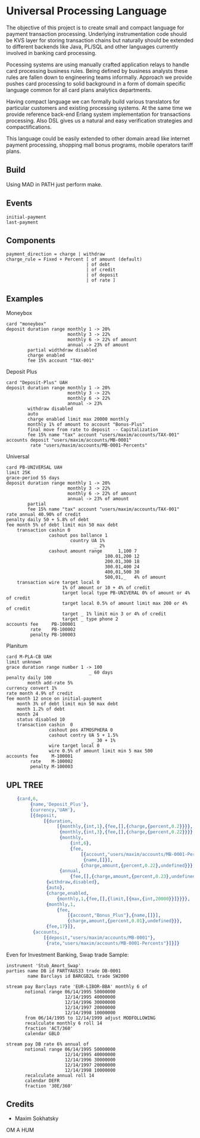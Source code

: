 Universal Processing Language
=============================

The objective of this project is to create small and compact
language for payment transaction processing. Underlying instrumentation
code should be KVS layer for storing transaction chains but
naturally should be extended to different backends like Java,
PL/SQL and other languages currently involved in banking card processing.

Pocessing systems are using manually crafted application
relays to handle card processing business rules. Being defined by business
analysts these rules are fallen down to engineering teams informally.
Approach we provide pushes card processing to solid background in a form
of domain specific language common for all card plans analytics departments.

Having compact language we can formally build various translators
for particular customers and existing processing systems. At the same time
we provide reference back-end Erlang system implementation
for transactions processing. Also DSL gives us a natural and easy
verification strategies and compactifications.

This language could be easily extended to other domain aread like
internet payment processing, shopping mall bonus programs, mobile
operators tariff plans.

Build
-----

Using MAD in PATH just perform make.

Events
------

```
initial-payment
last-payment
```

Components
----------

```
payment_direction = charge | withdraw
charge_rule = Fixed + Percent [ of amount (default)
                              | of debt 
                              | of credit 
                              | of deposit 
                              | of rate ]
```

Examples
--------

Moneybox

```
card "moneybox"
deposit duration range monthly 1 -> 20%
                       monthly 3 -> 22%
                       monthly 6 -> 22% of amount
                       annual -> 23% of amount
        partial widthdraw disabled
        charge enabled
        fee 15% account "TAX-001"
```

Deposit Plus

```
card "Deposit-Plus" UAH
deposit duration range monthly 1 -> 20%
                       monthly 3 -> 22%
                       monthly 6 -> 22%
                       annual -> 23%
        withdraw disabled
        auto
        charge enabled limit max 20000 monthly
        monthly 1% of amount to account "Bonus-Plus"
        final move from rate to deposit -- Capitalization
        fee 15% name "tax" account "users/maxim/accounts/TAX-001"
accounts deposit "users/maxim/accounts/MB-0001"
         rate "users/maxim/accounts/MB-0001-Percents"
```

Universal
```
card PB-UNIVERSAL UAH
limit 25K
grace-period 55 days
deposit duration range monthly 1 -> 20%
                       monthly 3 -> 22%
                       monthly 6 -> 22% of amount
                       annual -> 23% of amount
        partial 
        fee 15% name "tax" account "users/maxim/accounts/TAX-001"
rate annual 40.90% of credit
penalty daily 50 + 5.8% of debt
fee month 5% of debt limit min 50 max debt
    transaction cashin 0
                cashout pos ballance 1
                        country UA 1%
                                 _ 2%
                cashout amount range      1,100 7
                                     100.01,200 12
                                     200.01,300 18
                                     300.01,400 24
                                     400,01,500 30
                                     500,01,_   4% of amount
    transaction wire target local 0
                     1% of amount or 10 + 4% of credit
                     target local type PB-UNIVERAL 0% of amount or 4% of credit
                     target local 0.5% of amount limit max 200 or 4% of credit
                     target _ 1% limit min 3 or 4% of credit
                     target _ type phone 2
accounts fee     PB-100001
         rate    PB-100002
         penalty PB-100003
```

Planitum

```
card M-PLA-CB UAH
limit unknown
grace duration range number 1 -> 100
                               _ 60 days
penalty daily 100
        month add-rate 5%
currency convert 1%
rate month 4.9% of credit
fee month 12 once on initial-payment
    month 3% of debt limit min 50 max debt
    month 1.2% of debt
    month 24
    status disabled 10
    transaction cashin  0
                cashout pos ATMOSPHERA 0
                cashout contry UA 5 + 1.5%
                                _ 30 + 1%
                wire target local 0
                wire 0.5% of amount limit min 5 max 500
accounts fee     M-100001
         rate    M-100002
         penalty M-100003
```

UPL TREE
--------

```erlang
    {card,6,
         {name,'Deposit_Plus'},
         {currency,'UAH'},
         [{deposit,
              [{duration,
                   [{monthly,{int,1},{fee,[],{charge,{percent,0.2}}}},
                    {monthly,{int,3},{fee,[],{charge,{percent,0.22}}}},
                    {monthly,
                        {int,6},
                        {fee,
                            [{account,"users/maxim/accounts/MB-0001-Percents"},
                             {name,[]}],
                            {charge,amount,{percent,0.22},undefined}}},
                    {annual,
                        {fee,[],{charge,amount,{percent,0.23},undefined}}}]},
               {withdraw,disabled},
               {auto},
               {charge,enabled,
                   {monthly,1,{fee,[],{limit,[{max,{int,20000}}]}}}},
               {monthly,1,
                   {fee,
                       [{account,"Bonus_Plus"},{name,[]}],
                       {charge,amount,{percent,0.01},undefined}}},
               {fee,17}]},
          {accounts,
              [{deposit,"users/maxim/accounts/MB-0001"},
               {rate,"users/maxim/accounts/MB-0001-Percents"}]}]}
```

Even for Investment Banking, Swap trade Sample:

```
instrument 'Stub_Amort_Swap'
parties name DB id PARTYAUS33 trade DB-0001
        name Barclays id BARCGB2L trade SW2000

stream pay Barclays rate 'EUR-LIBOR-BBA' monthly 6 of
       notional range 06/14/1995 50000000
                      12/14/1995 40000000
                      12/14/1996 30000000
                      12/14/1997 20000000
                      12/14/1998 10000000
       from 06/14/1995 to 12/14/1999 adjust MODFOLLOWING
       recalculate monthly 6 roll 14
       fraction 'ACT/360'
       calendar GBLO

stream pay DB rate 6% annual of
       notional range 06/14/1995 50000000
                      12/14/1995 40000000
                      12/14/1996 30000000
                      12/14/1997 20000000
                      12/14/1998 10000000
       recalculate annual roll 14
       calendar DEFR
       fraction '30E/360'

```

Credits
-------

* Maxim Sokhatsky

OM A HUM
